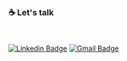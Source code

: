 ### :coffee: Let's talk

</br>

[![Linkedin Badge](https://img.shields.io/badge/-Gustavo-blue?style=flat-square&logo=Linkedin&logoColor=white&link=https://www.linkedin.com/in/gustavo-polonio-04b77a169/)](https://www.linkedin.com/in/gustavo-polonio-04b77a169/)
[![Gmail Badge](https://img.shields.io/badge/-gustavopolonio1@gmail.com-c14438?style=flat-square&logo=Gmail&logoColor=white&link=mailto:gustavopolonio1@gmail.com)](mailto:gustavopolonio1@gmail.com)
